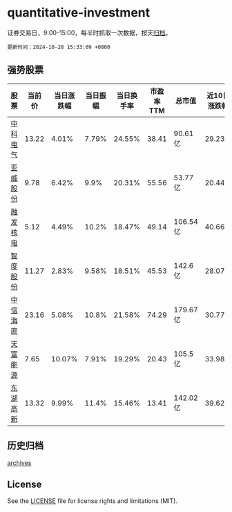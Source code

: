 # quantitative-investment

证券交易日，9:00-15:00，每半时抓取一次数据，按天[归档](archives)。

`更新时间：2024-10-28 15:33:09 +0800`

## 强势股票

|股票|当前价|当日涨跌幅|当日振幅|当日换手率|市盈率TTM|总市值|近10日涨跌幅|
|----|----|----|----|----|----|----|----|
|[中科电气](https://xueqiu.com/S/SZ300035)|13.22|4.01%|7.79%|24.55%|38.41|90.61亿|29.23%|
|[亚威股份](https://xueqiu.com/S/SZ002559)|9.78|6.42%|9.9%|20.31%|55.56|53.77亿|20.44%|
|[融发核电](https://xueqiu.com/S/SZ002366)|5.12|4.49%|10.2%|18.47%|49.14|106.54亿|40.66%|
|[智度股份](https://xueqiu.com/S/SZ000676)|11.27|2.83%|9.58%|18.51%|45.53|142.6亿|28.07%|
|[中信海直](https://xueqiu.com/S/SZ000099)|23.16|5.08%|10.8%|21.58%|74.29|179.67亿|30.77%|
|[天富能源](https://xueqiu.com/S/SH600509)|7.65|10.07%|7.91%|19.29%|20.43|105.5亿|33.98%|
|[东湖高新](https://xueqiu.com/S/SH600133)|13.32|9.99%|11.4%|15.46%|13.41|142.02亿|39.62%|

## 历史归档

[archives](archives)

## License

See the [LICENSE](LICENSE) file for license rights and limitations (MIT).